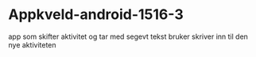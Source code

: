 # Appkveld-android-1516-3
app som skifter aktivitet og tar med segevt tekst bruker skriver inn til den nye aktiviteten
